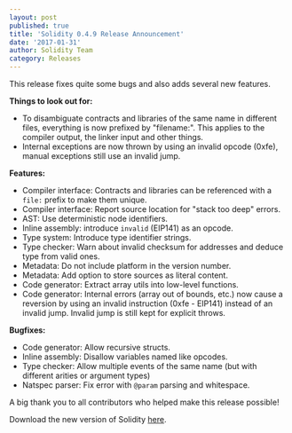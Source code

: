```yaml
---
layout: post
published: true
title: 'Solidity 0.4.9 Release Announcement'
date: '2017-01-31'
author: Solidity Team
category: Releases
---
```


This release fixes quite some bugs and also adds several new features.

**Things to look out for:**
- To disambiguate contracts and libraries of the same name in different files, everything is now prefixed by "filename:". This applies to the compiler output, the linker input and other things.
- Internal exceptions are now thrown by using an invalid opcode (0xfe), manual exceptions still use an invalid jump.

**Features:**
- Compiler interface: Contracts and libraries can be referenced with a `file:` prefix to make them unique.
- Compiler interface: Report source location for "stack too deep" errors.
- AST: Use deterministic node identifiers.
- Inline assembly: introduce `invalid` (EIP141) as an opcode.
- Type system: Introduce type identifier strings.
- Type checker: Warn about invalid checksum for addresses and deduce type from valid ones.
- Metadata: Do not include platform in the version number.
- Metadata: Add option to store sources as literal content.
- Code generator: Extract array utils into low-level functions.
- Code generator: Internal errors (array out of bounds, etc.) now cause a reversion by using an invalid
  instruction (0xfe - EIP141) instead of an invalid jump. Invalid jump is still kept for explicit throws.

**Bugfixes:**
- Code generator: Allow recursive structs.
- Inline assembly: Disallow variables named like opcodes.
- Type checker: Allow multiple events of the same name (but with different arities or argument types)
- Natspec parser: Fix error with `@param` parsing and whitespace.


A big thank you to all contributors who helped make this release possible!

Download the new version of Solidity [here](https://github.com/ethereum/solidity/releases/tag/v0.4.9).
  